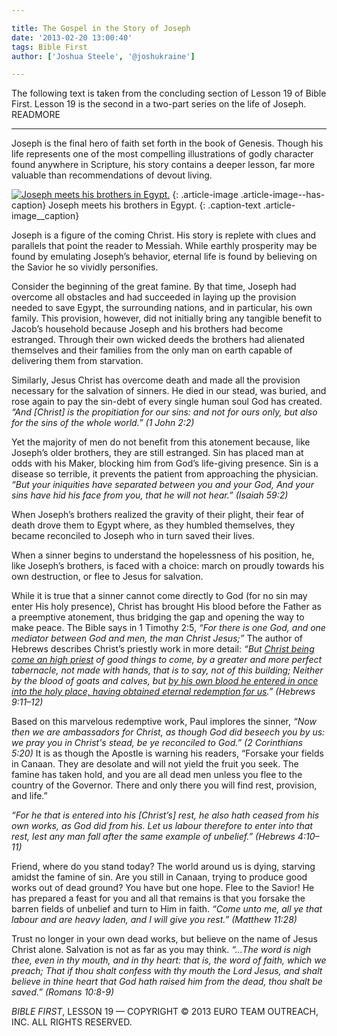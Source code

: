```yaml
---

title: The Gospel in the Story of Joseph
date: '2013-02-20 13:00:40'
tags: Bible First
author: ['Joshua Steele', '@joshukraine']

---
```


The following text is taken from the concluding section of Lesson 19 of Bible First. Lesson 19 is the second in a two-part series on the life of Joseph. READMORE

---

Joseph is the final hero of faith set forth in the book of Genesis. Though his life represents one of the most compelling illustrations of godly character found anywhere in Scripture, his story contains a deeper lesson, far more valuable than recommendations of devout living.

<a href="https://s3.amazonaws.com/images.ofreport.com/2013/02/joseph_meets_his_brothers.jpg"><img class=" wp-image-1761" alt="Joseph meets his brothers in Egypt." src="https://s3.amazonaws.com/images.ofreport.com/2013/02/joseph_meets_his_brothers-373x450.jpg" /></a>
{: .article-image .article-image--has-caption}
Joseph meets his brothers in Egypt.
{: .caption-text .article-image__caption}

Joseph is a figure of the coming Christ. His story is replete with clues and parallels that point the reader to Messiah. While earthly prosperity may be found by emulating Joseph’s behavior, eternal life is found by believing on the Savior he so vividly personifies.

Consider the beginning of the great famine. By that time, Joseph had overcome all obstacles and had succeeded in laying up the provision needed to save Egypt, the surrounding nations, and in particular, his own family. This provision, however, did not initially bring any tangible benefit to Jacob’s household because Joseph and his brothers had become estranged. Through their own wicked deeds the brothers had alienated themselves and their families from the only man on earth capable of delivering them from starvation.

Similarly, Jesus Christ has overcome death and made all the provision necessary for the salvation of sinners. He died in our stead, was buried, and rose again to pay the sin-debt of every single human soul God has created. *“And [Christ] is the propitiation for our sins: and not for ours only, but also for the sins of the whole world.” (1 John 2:2)*

Yet the majority of men do not benefit from this atonement because, like Joseph’s older brothers, they are still estranged. Sin has placed man at odds with his Maker, blocking him from God’s life-giving presence. Sin is a disease so terrible, it prevents the patient from approaching the physician. *“But your iniquities have separated between you and your God, And your sins have hid his face from you, that he will not hear.” (Isaiah 59:2)*

When Joseph’s brothers realized the gravity of their plight, their fear of death drove them to Egypt where, as they humbled themselves, they became reconciled to Joseph who in turn saved their lives.

When a sinner begins to understand the hopelessness of his position, he, like Joseph’s brothers, is faced with a choice: march on proudly towards his own destruction, or flee to Jesus for salvation.

While it is true that a sinner cannot come directly to God (for no sin may enter His holy presence), Christ has brought His blood before the Father as a preemptive atonement, thus bridging the gap and opening the way to make peace. The Bible says in 1 Timothy 2:5, *“For there is one God, and one mediator between God and men, the man Christ Jesus;”* The author of Hebrews describes Christ’s priestly work in more detail: *“But <span style="text-decoration: underline;">Christ being come an high priest</span> of good things to come, by a greater and more perfect tabernacle, not made with hands, that is to say, not of this building; Neither by the blood of goats and calves, but <span style="text-decoration: underline;">by his own blood he entered in once into the holy place, having obtained eternal redemption for us</span>.” (Hebrews 9:11–12)*

Based on this marvelous redemptive work, Paul implores the sinner, *“Now then we are ambassadors for Christ, as though God did beseech you by us: we pray you in Christ's stead, be ye reconciled to God.” (2 Corinthians 5:20)* It is as though the Apostle is warning his readers, “Forsake your fields in Canaan. They are desolate and will not yield the fruit you seek. The famine has taken hold, and you are all dead men unless you flee to the country of the Governor. There and only there you will find rest, provision, and life.”

*“For he that is entered into his [Christ’s] rest, he also hath ceased from his own works, as God did from his. Let us labour therefore to enter into that rest, lest any man fall after the same example of unbelief.” (Hebrews 4:10–11)*

Friend, where do you stand today? The world around us is dying, starving amidst the famine of sin. Are you still in Canaan, trying to produce good works out of dead ground? You have but one hope. Flee to the Savior! He has prepared a feast for you and all that remains is that you forsake the barren fields of unbelief and turn to Him in faith. *“Come unto me, all ye that labour and are heavy laden, and I will give you rest.” (Matthew 11:28)*

Trust no longer in your own dead works, but believe on the name of Jesus Christ alone. Salvation is not as far as you may think. *“…The word is nigh thee, even in thy mouth, and in thy heart: that is, the word of faith, which we preach; That if thou shalt confess with thy mouth the Lord Jesus, and shalt believe in thine heart that God hath raised him from the dead, thou shalt be saved.” (Romans 10:8-9)*

*BIBLE FIRST*, LESSON 19 &mdash; COPYRIGHT &copy; 2013 EURO TEAM OUTREACH, INC. ALL RIGHTS RESERVED.
